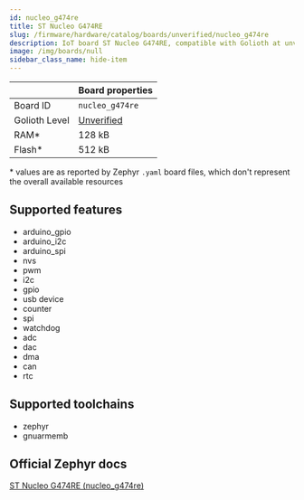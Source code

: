 ```yaml
---
id: nucleo_g474re
title: ST Nucleo G474RE
slug: /firmware/hardware/catalog/boards/unverified/nucleo_g474re
description: IoT board ST Nucleo G474RE, compatible with Golioth at unverified level.
image: /img/boards/null
sidebar_class_name: hide-item
---
```


[//]: # (This is an auto-generated file, do not edit! Changes to it will be lost upon re-generation)



|                | Board properties     |
| -------------  | -------------------- |
| Board ID       | `nucleo_g474re` |
| Golioth Level  | [Unverified](/firmware/hardware#unverified-boards) |
| RAM*           | 128 kB |
| Flash*         | 512 kB |

\* values are as reported by Zephyr `.yaml` board files, which don't represent the overall available resources



## Supported features

* arduino_gpio
* arduino_i2c
* arduino_spi
* nvs
* pwm
* i2c
* gpio
* usb device
* counter
* spi
* watchdog
* adc
* dac
* dma
* can
* rtc

## Supported toolchains

* zephyr
* gnuarmemb

## Official Zephyr docs

[ST Nucleo G474RE (nucleo_g474re)](https://docs.zephyrproject.org/latest/boards/st/nucleo_g474re/doc/index.html)
